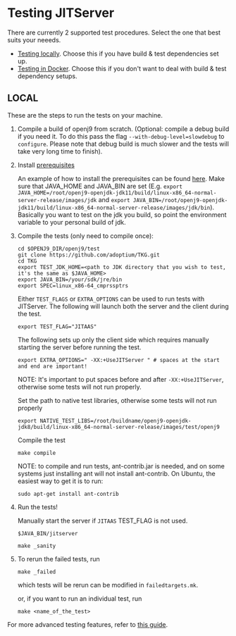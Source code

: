 <!--
Copyright IBM Corp. and others 2018

This program and the accompanying materials are made available under
the terms of the Eclipse Public License 2.0 which accompanies this
distribution and is available at https://www.eclipse.org/legal/epl-2.0/
or the Apache License, Version 2.0 which accompanies this distribution and
is available at https://www.apache.org/licenses/LICENSE-2.0.

This Source Code may also be made available under the following
Secondary Licenses when the conditions for such availability set
forth in the Eclipse Public License, v. 2.0 are satisfied: GNU
General Public License, version 2 with the GNU Classpath
Exception [1] and GNU General Public License, version 2 with the
OpenJDK Assembly Exception [2].

[1] https://www.gnu.org/software/classpath/license.html
[2] https://openjdk.org/legal/assembly-exception.html

SPDX-License-Identifier: EPL-2.0 OR Apache-2.0 OR GPL-2.0-only WITH Classpath-exception-2.0 OR GPL-2.0-only WITH OpenJDK-assembly-exception-1.0
-->

# Testing JITServer

There are currently 2 supported test procedures. Select the one that best suits your neeeds.

- [Testing locally](#local). Choose this if you have build & test dependencies set up.
- [Testing in Docker](#docker). Choose this if you don't want to deal with build & test dependency setups.

## LOCAL

These are the steps to run the tests on your machine.

1. Compile a build of openj9 from scratch. (Optional: compile a debug build if you need it. To do this pass the flag `--with-debug-level=slowdebug` to `configure`.
   Please note that debug build is much slower and the tests will take very long time to finish).

2. Install [prerequisites](https://github.com/eclipse-openj9/openj9/blob/master/test/docs/Prerequisites.md)

   An example of how to install the prerequisites can be found [here](https://github.com/eclipse-openj9/openj9/blob/master/buildenv/docker/test/Dockerfile#L57-L68). Make sure that JAVA_HOME and JAVA_BIN are set (E.g. `export JAVA_HOME=/root/openj9-openjdk-jdk11/build/linux-x86_64-normal-server-release/images/jdk` and `export JAVA_BIN=/root/openj9-openjdk-jdk11/build/linux-x86_64-normal-server-release/images/jdk/bin`). Basically you want to test on the jdk you build, so point the environment variable to your personal build of jdk.

3. Compile the tests (only need to compile once):

   ```
   cd $OPENJ9_DIR/openj9/test
   git clone https://github.com/adoptium/TKG.git
   cd TKG
   export TEST_JDK_HOME=<path to JDK directory that you wish to test, it's the same as $JAVA_HOME>
   export JAVA_BIN=/your/sdk/jre/bin
   export SPEC=linux_x86-64_cmprssptrs
   ```

   Either `TEST_FLAGS` or `EXTRA_OPTIONS` can be used to run tests with JITServer. The following will launch both the server and the client during the test.

   ```
   export TEST_FLAG="JITAAS"
   ```

   The following sets up only the client side which requires manually starting the server before running the test.

   ```
   export EXTRA_OPTIONS=" -XX:+UseJITServer " # spaces at the start and end are important!
   ```

   NOTE: It's important to put spaces before and after `-XX:+UseJITServer`, otherwise
   some tests will not run properly.

   Set the path to native test libraries, otherwise some tests will not run properly

   ```
   export NATIVE_TEST_LIBS=/root/buildname/openj9-openjdk-jdk8/build/linux-x86_64-normal-server-release/images/test/openj9
   ```

   Compile the test

   ```
   make compile
   ```

   NOTE: to compile and run tests, ant-contrib.jar is needed, and on some systems just installing ant will not install ant-contrib.
   On Ubuntu, the easiest way to get it is to run:

   ```
   sudo apt-get install ant-contrib
   ```

4. Run the tests!

   Manually start the server if `JITAAS` TEST_FLAG is not used.

   ```
   $JAVA_BIN/jitserver
   ```

   ```
   make _sanity
   ```

5. To rerun the failed tests, run

   ```
   make _failed
   ```

   which tests will be rerun can be modified in `failedtargets.mk`.

   or, if you want to run an individual test, run

   ```
   make <name_of_the_test>
   ```

For more advanced testing features, refer to [this guide](https://github.com/eclipse-openj9/openj9/blob/master/test/docs/OpenJ9TestUserGuide.md).
